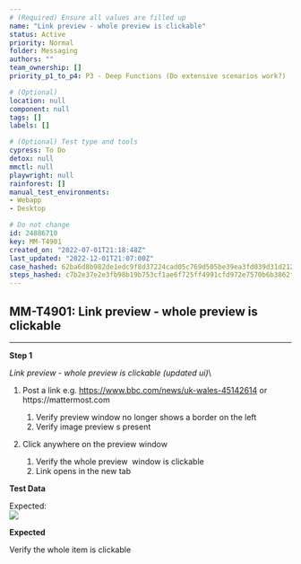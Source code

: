 ```yaml
---
# (Required) Ensure all values are filled up
name: "Link preview - whole preview is clickable"
status: Active
priority: Normal
folder: Messaging
authors: ""
team_ownership: []
priority_p1_to_p4: P3 - Deep Functions (Do extensive scenarios work?)

# (Optional)
location: null
component: null
tags: []
labels: []

# (Optional) Test type and tools
cypress: To Do
detox: null
mmctl: null
playwright: null
rainforest: []
manual_test_environments: 
- Webapp
- Desktop

# Do not change
id: 24886710
key: MM-T4901
created_on: "2022-07-01T21:18:48Z"
last_updated: "2022-12-01T21:07:00Z"
case_hashed: 62ba6d8b982de1edc9f8d37224cad05c769d505be39ea3fd039d31d212705ee653399cf4bba71e8f0d7357e49562bd3e
steps_hashed: c7b2e37e2e3fb98b19b753cf1ae6f725ff4991cfd972e7570b6b3862f57b6520acff267b67607517a8225de01ef0b332
---
```


<!-- (Auto-generated) Based on frontmatter's "key" and "name" -->

## MM-T4901: Link preview - whole preview is clickable

---

**Step 1**

_Link preview - whole preview is clickable (updated ui)_\\

1. Post a link e.g. <https://www.bbc.com/news/uk-wales-45142614> or https\://mattermost.com

   1. Verify preview window no longer shows a border on the left
   2. Verify image preview s present 

2. Click anywhere on the preview window 

   1. Verify the whole preview  window is clickable
   2. Link opens in the new tab

**Test Data**

Expected:\
![](https://smartbear-tm4j-prod-us-west-2-attachment-rich-text.s3.us-west-2.amazonaws.com/embedded-f3277290f945470c4add5d21ef3dc7ca7b74388fc7152bfb6b99ae58c66a95a8-1656706729362-Screen+Shot+2022-07-01+at+3.30.49+PM.png)

**Expected**

Verify the whole item is clickable
